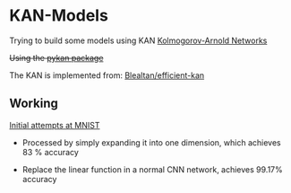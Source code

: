 # KAN-Models
Trying to build some models using KAN [Kolmogorov-Arnold Networks](https://arxiv.org/abs/2404.19756)

~~Using the [pykan package](https://github.com/KindXiaoming/pykan)~~

The KAN is implemented from: [Blealtan/efficient-kan](https://github.com/Blealtan/efficient-kan)

## Working
[Initial attempts at MNIST](./MNIST/MINST.md)
- Processed by simply expanding it into one dimension, which achieves 83 % accuracy

- Replace the linear function in a normal CNN network, achieves 99.17% accuracy